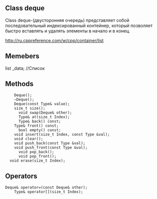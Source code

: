 ## Class deque

Class deque-(двусторонняя очередь) представляет собой последовательный индексированный контейнер, который позволяет быстро вставлять и удалять элементы в начало и в конец.

http://ru.cppreference.com/w/cpp/container/list


## Memebers
  list<Type> _data;   //Список
  
## Methods

	  	Deque();
	  	~Deque();
	  	Deque(const Type& value);
	  	size_t size();
		  void swap(Deque& other);
		  Type&	at(size_t Index);
		  Type& back() const;
	  	Type& front() const;
		  bool empty() const;
	  	void insert(size_t Index, const Type &val);
	  	void clear();
	  	void push_back(const Type &val);
	  	void push_front(const Type &val);
		  void pop_back();
		  void pop_front();
      void erase(size_t Index);
    
## Operators

    Deque& operator=(const Deque& other);
		Type& operator[](size_t Index);
